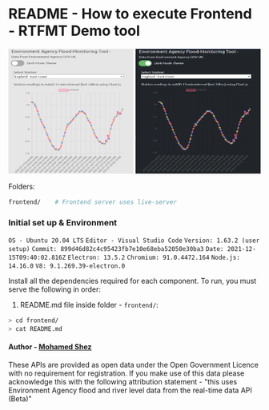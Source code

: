 
# README - How to execute Frontend - RTFMT Demo tool
<img src="https://github.com/shez1461/rtfmt/blob/main/frontend/images/white_rt.png" width="250" height="250">
<img src="https://github.com/shez1461/rtfmt/blob/main/frontend/images/dark_rt.png" width="250" height="250">

Folders:
```sh
frontend/    # Frontend server uses live-server
```


### Initial set up & Environment
`OS - Ubuntu 20.04 LTS`
`Editor - Visual Studio Code`
`Version: 1.63.2 (user setup)`
`Commit: 899d46d82c4c95423fb7e10e68eba52050e30ba3`
`Date: 2021-12-15T09:40:02.816Z`
`Electron: 13.5.2`
`Chromium: 91.0.4472.164`
`Node.js: 14.16.0`
`V8: 9.1.269.39-electron.0`

Install all the dependencies required for each component.
To run, you must serve the following in order:

1. README.md file inside folder - `frontend/`:
```sh
> cd frontend/
> cat README.md
```


#### Author - [Mohamed Shez](https://github.com/shez1461)
These APIs are provided as open data under the Open Government Licence with no requirement for registration. If you make use of this data please acknowledge this with the following attribution statement - "this uses Environment Agency flood and river level data from the real-time data API (Beta)"

